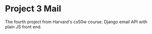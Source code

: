 # Project 3 Mail

The fourth project from Harvard's cs50w course. Django email API with plain JS front end.
